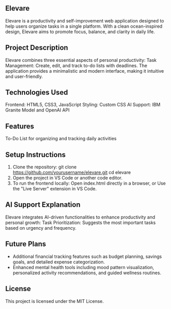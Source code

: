 Elevare
------------------------------------------------------
Elevare is a productivity and self-improvement web application designed to help users organize tasks in a single platform. With a clean ocean-inspired design, Elevare aims to promote focus, balance, and clarity in daily life.

Project Description
------------------------------------------------------
Elevare combines three essential aspects of personal productivity: Task Management: Create, edit, and track to-do lists with deadlines.
The application provides a minimalistic and modern interface, making it intuitive and user-friendly.

Technologies Used
------------------------------------------------------
Frontend: HTML5, CSS3, JavaScript
Styling: Custom CSS
AI Support: IBM Granite Model and OpenAI API 

Features
------------------------------------------------------
To-Do List for organizing and tracking daily activities

Setup Instructions
------------------------------------------------------
1. Clone the repository:
git clone https://github.com/yourusername/elevare.git
cd elevare
2. Open the project in VS Code or another code editor.
3. To run the frontend locally:
Open index.html directly in a browser, or
Use the "Live Server" extension in VS Code.

AI Support Explanation
------------------------------------------------------
Elevare integrates AI-driven functionalities to enhance productivity and personal growth:
Task Prioritization: Suggests the most important tasks based on urgency and frequency.

Future Plans
------------------------------------------------------
- Additional financial tracking features such as budget planning, savings goals, and detailed expense categorization.
- Enhanced mental health tools including mood pattern visualization, personalized activity recommendations, and guided wellness routines.

License
------------------------------------------------------
This project is licensed under the MIT License.